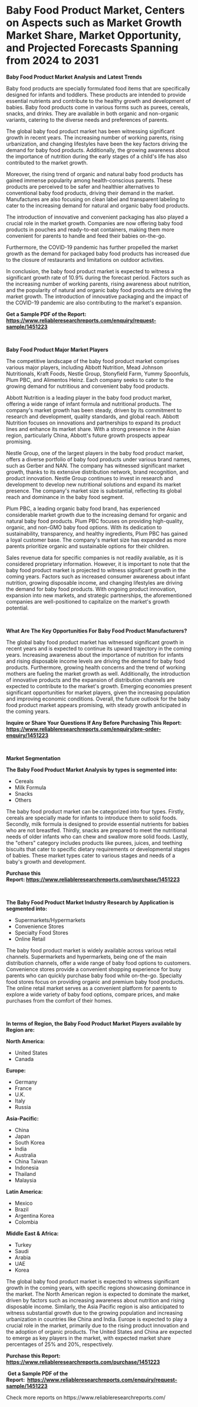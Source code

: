 <p><h1>Baby Food Product Market, Centers on Aspects such as Market Growth Market Share, Market Opportunity, and Projected Forecasts Spanning from 2024 to 2031</h1></p><p><strong>Baby Food Product Market Analysis and Latest Trends</strong></p>
<p><p>Baby food products are specially formulated food items that are specifically designed for infants and toddlers. These products are intended to provide essential nutrients and contribute to the healthy growth and development of babies. Baby food products come in various forms such as purees, cereals, snacks, and drinks. They are available in both organic and non-organic variants, catering to the diverse needs and preferences of parents.</p><p>The global baby food product market has been witnessing significant growth in recent years. The increasing number of working parents, rising urbanization, and changing lifestyles have been the key factors driving the demand for baby food products. Additionally, the growing awareness about the importance of nutrition during the early stages of a child's life has also contributed to the market growth.</p><p>Moreover, the rising trend of organic and natural baby food products has gained immense popularity among health-conscious parents. These products are perceived to be safer and healthier alternatives to conventional baby food products, driving their demand in the market. Manufactures are also focusing on clean label and transparent labeling to cater to the increasing demand for natural and organic baby food products.</p><p>The introduction of innovative and convenient packaging has also played a crucial role in the market growth. Companies are now offering baby food products in pouches and ready-to-eat containers, making them more convenient for parents to handle and feed their babies on-the-go.</p><p>Furthermore, the COVID-19 pandemic has further propelled the market growth as the demand for packaged baby food products has increased due to the closure of restaurants and limitations on outdoor activities.</p><p>In conclusion, the baby food product market is expected to witness a significant growth rate of 10.9% during the forecast period. Factors such as the increasing number of working parents, rising awareness about nutrition, and the popularity of natural and organic baby food products are driving the market growth. The introduction of innovative packaging and the impact of the COVID-19 pandemic are also contributing to the market's expansion.</p></p>
<p><strong>Get a Sample PDF of the Report:&nbsp; <a href="https://www.reliableresearchreports.com/enquiry/request-sample/1451223">https://www.reliableresearchreports.com/enquiry/request-sample/1451223</a></strong></p>
<p>&nbsp;</p>
<p><strong>Baby Food Product Major Market Players</strong></p>
<p><p>The competitive landscape of the baby food product market comprises various major players, including Abbott Nutrition, Mead Johnson Nutritionals, Kraft Foods, Nestle Group, Stonyfield Farm, Yummy Spoonfuls, Plum PBC, and Alimentos Heinz. Each company seeks to cater to the growing demand for nutritious and convenient baby food products.</p><p>Abbott Nutrition is a leading player in the baby food product market, offering a wide range of infant formula and nutritional products. The company's market growth has been steady, driven by its commitment to research and development, quality standards, and global reach. Abbott Nutrition focuses on innovations and partnerships to expand its product lines and enhance its market share. With a strong presence in the Asian region, particularly China, Abbott's future growth prospects appear promising.</p><p>Nestle Group, one of the largest players in the baby food product market, offers a diverse portfolio of baby food products under various brand names, such as Gerber and NAN. The company has witnessed significant market growth, thanks to its extensive distribution network, brand recognition, and product innovation. Nestle Group continues to invest in research and development to develop new nutritional solutions and expand its market presence. The company's market size is substantial, reflecting its global reach and dominance in the baby food segment.</p><p>Plum PBC, a leading organic baby food brand, has experienced considerable market growth due to the increasing demand for organic and natural baby food products. Plum PBC focuses on providing high-quality, organic, and non-GMO baby food options. With its dedication to sustainability, transparency, and healthy ingredients, Plum PBC has gained a loyal customer base. The company's market size has expanded as more parents prioritize organic and sustainable options for their children.</p><p>Sales revenue data for specific companies is not readily available, as it is considered proprietary information. However, it is important to note that the baby food product market is projected to witness significant growth in the coming years. Factors such as increased consumer awareness about infant nutrition, growing disposable income, and changing lifestyles are driving the demand for baby food products. With ongoing product innovation, expansion into new markets, and strategic partnerships, the aforementioned companies are well-positioned to capitalize on the market's growth potential.</p></p>
<p>&nbsp;</p>
<p><strong>What Are The Key Opportunities For Baby Food Product Manufacturers?</strong></p>
<p><p>The global baby food product market has witnessed significant growth in recent years and is expected to continue its upward trajectory in the coming years. Increasing awareness about the importance of nutrition for infants and rising disposable income levels are driving the demand for baby food products. Furthermore, growing health concerns and the trend of working mothers are fueling the market growth as well. Additionally, the introduction of innovative products and the expansion of distribution channels are expected to contribute to the market's growth. Emerging economies present significant opportunities for market players, given the increasing population and improving economic conditions. Overall, the future outlook for the baby food product market appears promising, with steady growth anticipated in the coming years.</p></p>
<p><strong>Inquire or Share Your Questions If Any Before Purchasing This Report: <a href="https://www.reliableresearchreports.com/enquiry/pre-order-enquiry/1451223">https://www.reliableresearchreports.com/enquiry/pre-order-enquiry/1451223</a></strong></p>
<p>&nbsp;</p>
<p><strong>Market Segmentation</strong></p>
<p><strong>The Baby Food Product Market Analysis by types is segmented into:</strong></p>
<p><ul><li>Cereals</li><li>Milk Formula</li><li>Snacks</li><li>Others</li></ul></p>
<p><p>The baby food product market can be categorized into four types. Firstly, cereals are specially made for infants to introduce them to solid foods. Secondly, milk formula is designed to provide essential nutrients for babies who are not breastfed. Thirdly, snacks are prepared to meet the nutritional needs of older infants who can chew and swallow more solid foods. Lastly, the "others" category includes products like purees, juices, and teething biscuits that cater to specific dietary requirements or developmental stages of babies. These market types cater to various stages and needs of a baby's growth and development.</p></p>
<p><strong>Purchase this Report:&nbsp;<a href="https://www.reliableresearchreports.com/purchase/1451223">https://www.reliableresearchreports.com/purchase/1451223</a></strong></p>
<p>&nbsp;</p>
<p><strong>The Baby Food Product Market Industry Research by Application is segmented into:</strong></p>
<p><ul><li>Supermarkets/Hypermarkets</li><li>Convenience Stores</li><li>Specialty Food Stores</li><li>Online Retail</li></ul></p>
<p><p>The baby food product market is widely available across various retail channels. Supermarkets and hypermarkets, being one of the main distribution channels, offer a wide range of baby food options to customers. Convenience stores provide a convenient shopping experience for busy parents who can quickly purchase baby food while on-the-go. Specialty food stores focus on providing organic and premium baby food products. The online retail market serves as a convenient platform for parents to explore a wide variety of baby food options, compare prices, and make purchases from the comfort of their homes.</p></p>
<p>&nbsp;</p>
<p><strong>In terms of Region, the Baby Food Product Market Players available by Region are:</strong></p>
<p>
    <p> <strong> North America: </strong>
        <ul>
            <li>United States</li>
            <li>Canada</li>
        </ul>
        </p> 
    <p> <strong> Europe: </strong>
        <ul>
            <li>Germany</li>
            <li>France</li>
            <li>U.K.</li>
            <li>Italy</li>
            <li>Russia</li>
        </ul>
        </p> 
    <p> <strong> Asia-Pacific: </strong>
        <ul>
            <li>China</li>
            <li>Japan</li>
            <li>South Korea</li>
            <li>India</li>
            <li>Australia</li>
            <li>China Taiwan</li>
            <li>Indonesia</li>
            <li>Thailand</li>
            <li>Malaysia</li>
        </ul>
        </p> 
    <p> <strong> Latin America: </strong>
        <ul>
            <li>Mexico</li>
            <li>Brazil</li>
            <li>Argentina Korea</li>
            <li>Colombia</li>
        </ul>
        </p> 
    <p> <strong> Middle East & Africa: </strong>
        <ul>
            <li>Turkey</li>
            <li>Saudi</li>
            <li>Arabia</li>
            <li>UAE</li>
            <li>Korea</li>
        </ul>
    </p>
    </p>
<p><p>The global baby food product market is expected to witness significant growth in the coming years, with specific regions showcasing dominance in the market. The North American region is expected to dominate the market, driven by factors such as increasing awareness about nutrition and rising disposable income. Similarly, the Asia Pacific region is also anticipated to witness substantial growth due to the growing population and increasing urbanization in countries like China and India. Europe is expected to play a crucial role in the market, primarily due to the rising product innovation and the adoption of organic products. The United States and China are expected to emerge as key players in the market, with expected market share percentages of 25% and 20%, respectively.</p></p>
<p><strong>Purchase this Report: <a href="https://www.reliableresearchreports.com/purchase/1451223">https://www.reliableresearchreports.com/purchase/1451223</a></strong></p>
<p>&nbsp;<strong>Get a Sample PDF of the Report:&nbsp;&nbsp;<a href="https://www.reliableresearchreports.com/enquiry/request-sample/1451223">https://www.reliableresearchreports.com/enquiry/request-sample/1451223</a></strong></p>
<p><strong></strong></p>
<p>Check more reports on https://www.reliableresearchreports.com/</p>